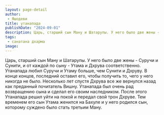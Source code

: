 ```yaml
---
layout: page-detail
author:
 - Яшодеви
title: утанапада
publishDate: "2024-09-01"
description: Царь, старший сын Ману и Шатарупы. У него было две жены - Суручи и Сунити, и от каждой по сыну - Утама и Дхрува соответственно. Утанапада любил Суручи и Утаму больше, чем Сунити и Дхруву. В конце концов, последний оставил его, чтобы получить то, чего у него никогда не было. Несколько лет спустя Дхрува все же вернулся назад как преданный почитатель Вишну. Утанапада был очень рад возвращению сына и сделал его своим наследником. После этого Утанапада решил уйти на покой и передал свой трон Дхруве. Тем временем его сын Утама женился на Бахуле и у него родился сын, которому суждено было стать третьим Ману.
tags:
 - санатана дхарма
image: 
---
```


Царь, старший сын Ману и Шатарупы. У него было две жены - Суручи и Сунити, и от каждой по сыну - Утама и Дхрува соответственно. Утанапада любил Суручи и Утаму больше, чем Сунити и Дхруву. В конце концов, последний оставил его, чтобы получить то, чего у него никогда не было. Несколько лет спустя Дхрува все же вернулся назад как преданный почитатель Вишну. Утанапада был очень рад возвращению сына и сделал его своим наследником. После этого Утанапада решил уйти на покой и передал свой трон Дхруве. Тем временем его сын Утама женился на Бахуле и у него родился сын, которому суждено было стать третьим Ману.


